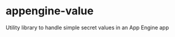 appengine-value
===============

Utility library to handle simple secret values in an App Engine app
